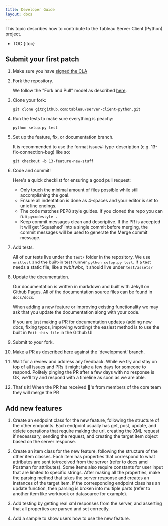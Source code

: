 ```yaml
---
title: Developer Guide
layout: docs
---
```


This topic describes how to contribute to the Tableau Server Client (Python) project.

* TOC
{:toc}

## Submit your first patch

1. Make sure you have [signed the CLA](http://tableau.github.io/#contributor-license-agreement-cla)

1. Fork the repository.

   We follow the "Fork and Pull" model as described [here](https://help.github.com/articles/about-collaborative-development-models/).

1. Clone your fork:

   ```shell
   git clone git@github.com:tableau/server-client-python.git
   ```

1. Run the tests to make sure everything is peachy:

   ```shell
   python setup.py test
   ```

1. Set up the feature, fix, or documentation branch.

   It is recommended to use the format issue#-type-description (e.g. 13-fix-connection-bug) like so:

   ```shell
   git checkout -b 13-feature-new-stuff
   ```

1. Code and commit!

   Here's a quick checklist for ensuring a good pull request:

   - Only touch the minimal amount of files possible while still accomplishing the goal.
   - Ensure all indentation is done as 4-spaces and your editor is set to unix line endings.
   - The code matches PEP8 style guides. If you cloned the repo you can run `pycodestyle .`
   - Keep commit messages clean and descriptive.
     If the PR is accepted it will get 'Squashed' into a single commit before merging, the commit messages will be used to generate the Merge commit message.

1. Add tests.

   All of our tests live under the `test/` folder in the repository.
   We use `unittest` and the built-in test runner `python setup.py test`.
   If a test needs a static file, like a twb/twbx, it should live under `test/assets/`

1. Update the documentation.

   Our documentation is written in markdown and built with Jekyll on Github Pages. All of the documentation source files can be found in `docs/docs`.

   When adding a new feature or improving existing functionality we may ask that you update the documentation along with your code.

   If you are just making a PR for documentation updates (adding new docs, fixing typos, improving wording) the easiest method is to use the built in `Edit this file` in the Github UI

1. Submit to your fork.

1. Make a PR as described [here](https://help.github.com/articles/creating-a-pull-request-from-a-fork/) against the 'development' branch.

1. Wait for a review and address any feedback.
   While we try and stay on top of all issues and PRs it might take a few days for someone to respond. Politely pinging
   the PR after a few days with no response is OK, we'll try and respond with a timeline as soon as we are able.

1. That's it! When the PR has received :rocket:'s from members of the core team they will merge the PR


## Add new features

1. Create an endpoint class for the new feature, following the structure of the other endpoints. Each endpoint usually
   has get, post, update, and delete operations that require making the url, creating the XML request if necesssary,
   sending the request, and creating the target item object based on the server response.

1. Create an item class for the new feature, following the structure of the other item classes. Each item has properties
   that correspond to what attributes are sent to/received from the server (refer to docs amd Postman for attributes).
   Some items also require constants for user input that are limited to specific strings. After making all the
   properties, make the parsing method that takes the server response and creates an instances of the target item. If
   the corresponding endpoint class has an update function, then parsing is broken into multiple parts (refer to another
   item like workbook or datasource for example).

1. Add testing by getting real xml responses from the server, and asserting that all properties are parsed and set
   correctly.

1. Add a sample to show users how to use the new feature.

<!--
### Updating Documentation

### Running Tests
-->
